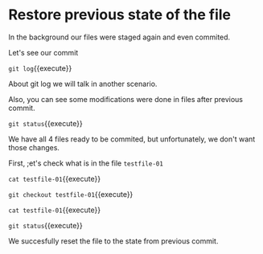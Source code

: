 # Restore previous state of the file

In the background our files were staged again and even commited.

Let's see our commit

`git log`{{execute}}

About git log we will talk in another scenario.

Also, you can see some modifications were done in files after previous commit.

`git status`{{execute}}

We have all 4 files ready to be commited, but unfortunately, we don't want those changes.

First, ;et's check what is in the file `testfile-01`

`cat testfile-01`{{execute}}

`git checkout testfile-01`{{execute}}

`cat testfile-01`{{execute}}

`git status`{{execute}}

We succesfully reset the file to the state from previous commit.
